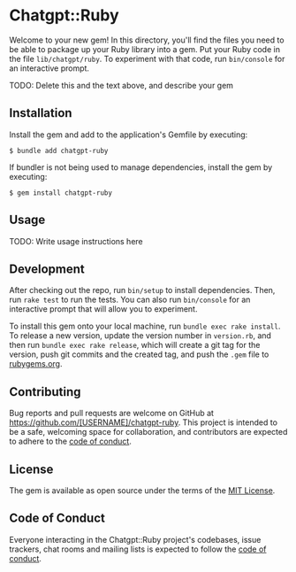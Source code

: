 # Chatgpt::Ruby

Welcome to your new gem! In this directory, you'll find the files you need to be able to package up your Ruby library into a gem. Put your Ruby code in the file `lib/chatgpt/ruby`. To experiment with that code, run `bin/console` for an interactive prompt.

TODO: Delete this and the text above, and describe your gem

## Installation

Install the gem and add to the application's Gemfile by executing:

    $ bundle add chatgpt-ruby

If bundler is not being used to manage dependencies, install the gem by executing:

    $ gem install chatgpt-ruby

## Usage

TODO: Write usage instructions here

## Development

After checking out the repo, run `bin/setup` to install dependencies. Then, run `rake test` to run the tests. You can also run `bin/console` for an interactive prompt that will allow you to experiment.

To install this gem onto your local machine, run `bundle exec rake install`. To release a new version, update the version number in `version.rb`, and then run `bundle exec rake release`, which will create a git tag for the version, push git commits and the created tag, and push the `.gem` file to [rubygems.org](https://rubygems.org).

## Contributing

Bug reports and pull requests are welcome on GitHub at https://github.com/[USERNAME]/chatgpt-ruby. This project is intended to be a safe, welcoming space for collaboration, and contributors are expected to adhere to the [code of conduct](https://github.com/[USERNAME]/chatgpt-ruby/blob/main/CODE_OF_CONDUCT.md).

## License

The gem is available as open source under the terms of the [MIT License](https://opensource.org/licenses/MIT).

## Code of Conduct

Everyone interacting in the Chatgpt::Ruby project's codebases, issue trackers, chat rooms and mailing lists is expected to follow the [code of conduct](https://github.com/[USERNAME]/chatgpt-ruby/blob/main/CODE_OF_CONDUCT.md).
